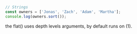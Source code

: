 ```javascript
// Strings
const owners = ['Jonas', 'Zach', 'Adam', 'Martha'];
console.log(owners.sort());
```

the flat() uses depth levels arguments, by default runs on (1).
